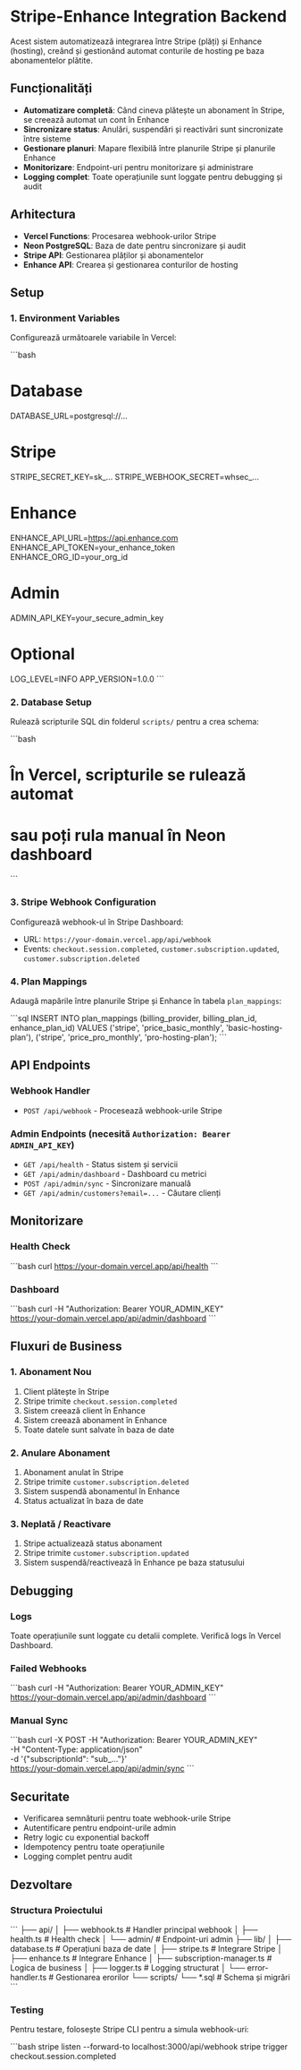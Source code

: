 # Stripe-Enhance Integration Backend

Acest sistem automatizează integrarea între Stripe (plăți) și Enhance (hosting), creând și gestionând automat conturile de hosting pe baza abonamentelor plătite.

## Funcționalități

- **Automatizare completă**: Când cineva plătește un abonament în Stripe, se creează automat un cont în Enhance
- **Sincronizare status**: Anulări, suspendări și reactivări sunt sincronizate între sisteme
- **Gestionare planuri**: Mapare flexibilă între planurile Stripe și planurile Enhance
- **Monitorizare**: Endpoint-uri pentru monitorizare și administrare
- **Logging complet**: Toate operațiunile sunt loggate pentru debugging și audit

## Arhitectura

- **Vercel Functions**: Procesarea webhook-urilor Stripe
- **Neon PostgreSQL**: Baza de date pentru sincronizare și audit
- **Stripe API**: Gestionarea plăților și abonamentelor
- **Enhance API**: Crearea și gestionarea conturilor de hosting

## Setup

### 1. Environment Variables

Configurează următoarele variabile în Vercel:

\`\`\`bash
# Database
DATABASE_URL=postgresql://...

# Stripe
STRIPE_SECRET_KEY=sk_...
STRIPE_WEBHOOK_SECRET=whsec_...

# Enhance
ENHANCE_API_URL=https://api.enhance.com
ENHANCE_API_TOKEN=your_enhance_token
ENHANCE_ORG_ID=your_org_id

# Admin
ADMIN_API_KEY=your_secure_admin_key

# Optional
LOG_LEVEL=INFO
APP_VERSION=1.0.0
\`\`\`

### 2. Database Setup

Rulează scripturile SQL din folderul `scripts/` pentru a crea schema:

\`\`\`bash
# În Vercel, scripturile se rulează automat
# sau poți rula manual în Neon dashboard
\`\`\`

### 3. Stripe Webhook Configuration

Configurează webhook-ul în Stripe Dashboard:
- URL: `https://your-domain.vercel.app/api/webhook`
- Events: `checkout.session.completed`, `customer.subscription.updated`, `customer.subscription.deleted`

### 4. Plan Mappings

Adaugă mapările între planurile Stripe și Enhance în tabela `plan_mappings`:

\`\`\`sql
INSERT INTO plan_mappings (billing_provider, billing_plan_id, enhance_plan_id) VALUES
('stripe', 'price_basic_monthly', 'basic-hosting-plan'),
('stripe', 'price_pro_monthly', 'pro-hosting-plan');
\`\`\`

## API Endpoints

### Webhook Handler
- `POST /api/webhook` - Procesează webhook-urile Stripe

### Admin Endpoints (necesită `Authorization: Bearer ADMIN_API_KEY`)
- `GET /api/health` - Status sistem și servicii
- `GET /api/admin/dashboard` - Dashboard cu metrici
- `POST /api/admin/sync` - Sincronizare manuală
- `GET /api/admin/customers?email=...` - Căutare clienți

## Monitorizare

### Health Check
\`\`\`bash
curl https://your-domain.vercel.app/api/health
\`\`\`

### Dashboard
\`\`\`bash
curl -H "Authorization: Bearer YOUR_ADMIN_KEY" \
  https://your-domain.vercel.app/api/admin/dashboard
\`\`\`

## Fluxuri de Business

### 1. Abonament Nou
1. Client plătește în Stripe
2. Stripe trimite `checkout.session.completed`
3. Sistem creează client în Enhance
4. Sistem creează abonament în Enhance
5. Toate datele sunt salvate în baza de date

### 2. Anulare Abonament
1. Abonament anulat în Stripe
2. Stripe trimite `customer.subscription.deleted`
3. Sistem suspendă abonamentul în Enhance
4. Status actualizat în baza de date

### 3. Neplată / Reactivare
1. Stripe actualizează status abonament
2. Stripe trimite `customer.subscription.updated`
3. Sistem suspendă/reactivează în Enhance pe baza statusului

## Debugging

### Logs
Toate operațiunile sunt loggate cu detalii complete. Verifică logs în Vercel Dashboard.

### Failed Webhooks
\`\`\`bash
curl -H "Authorization: Bearer YOUR_ADMIN_KEY" \
  https://your-domain.vercel.app/api/admin/dashboard
\`\`\`

### Manual Sync
\`\`\`bash
curl -X POST -H "Authorization: Bearer YOUR_ADMIN_KEY" \
  -H "Content-Type: application/json" \
  -d '{"subscriptionId": "sub_..."}' \
  https://your-domain.vercel.app/api/admin/sync
\`\`\`

## Securitate

- Verificarea semnăturii pentru toate webhook-urile Stripe
- Autentificare pentru endpoint-urile admin
- Retry logic cu exponential backoff
- Idempotency pentru toate operațiunile
- Logging complet pentru audit

## Dezvoltare

### Structura Proiectului
\`\`\`
├── api/
│   ├── webhook.ts          # Handler principal webhook
│   ├── health.ts           # Health check
│   └── admin/              # Endpoint-uri admin
├── lib/
│   ├── database.ts         # Operațiuni baza de date
│   ├── stripe.ts           # Integrare Stripe
│   ├── enhance.ts          # Integrare Enhance
│   ├── subscription-manager.ts # Logica de business
│   ├── logger.ts           # Logging structurat
│   └── error-handler.ts    # Gestionarea erorilor
└── scripts/
    └── *.sql               # Schema și migrări
\`\`\`

### Testing
Pentru testare, folosește Stripe CLI pentru a simula webhook-uri:

\`\`\`bash
stripe listen --forward-to localhost:3000/api/webhook
stripe trigger checkout.session.completed
